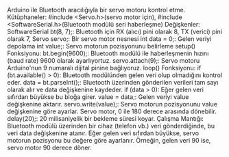 Arduino ile Bluetooth aracılığıyla bir servo motoru kontrol etme.
Kütüphaneler: #include <Servo.h>(servo motor için), #include <SoftwareSerial.h>(Bluetooth modülü seri haberleşme)
Değişkenler: SoftwareSerial bt(8, 7);: Bluetooth için RX (alıcı) pini olarak 8, TX (verici) pini olarak 7,
Servo servo;: Bir servo motor nesnesi
int data = 0;: Gelen veriyi depolama
int value;: Servo motorun pozisyonunu belirleme
setup() Fonksiyonu:
bt.begin(9600);: Bluetooth modülü ile haberleşmenin hızını (baud rate) 9600 olarak ayarlıyortuz.
servo.attach(9);: Servo motoru Arduino'nun 9 numaralı dijital pinine bağlıyoruz.
loop() Fonksiyonu:
if (bt.available() > 0): Bluetooth modülünden gelen veri olup olmadığını kontrol eder.
data = bt.parseInt();: Bluetooth üzerinden gönderilen verileri tam sayı olarak alır ve data değişkenine kaydeder.
if (data > 0): Eğer gelen veri sıfırdan büyükse bu bloğa girer.
value = data;: Gelen veriyi value değişkenine aktarır.
servo.write(value);: Servo motorun pozisyonunu value değişkenine göre ayarlar. Servo motor, 0 ile 180 derece arasında dönebilir.
delay(20);: 20 milisaniyelik bir bekleme süresi koyar.
Çalışma Mantığı:
Bluetooth modülü üzerinden bir cihaz (telefon vb.) veri gönderdiğinde, bu veri data değişkenine atanır.
Eğer gelen veri sıfırdan büyükse, servo motorun pozisyonu bu değere göre ayarlanır. Örneğin, gelen veri 90 ise, servo motor 90 derece döner.
